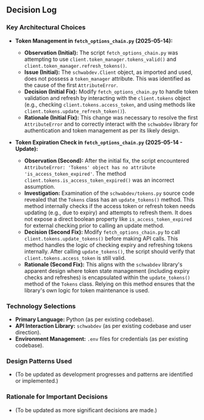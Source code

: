 ## Decision Log

### Key Architectural Choices

*   **Token Management in `fetch_options_chain.py` (2025-05-14):**
    *   **Observation (Initial):** The script `fetch_options_chain.py` was attempting to use `client.token_manager.tokens_valid()` and `client.token_manager.refresh_tokens()`.
    *   **Issue (Initial):** The `schwabdev.Client` object, as imported and used, does not possess a `token_manager` attribute. This was identified as the cause of the first `AttributeError`.
    *   **Decision (Initial Fix):** Modify `fetch_options_chain.py` to handle token validation and refresh by interacting with the `client.tokens` object (e.g., checking `client.tokens.access_token`, and using methods like `client.tokens.update_refresh_token()`).
    *   **Rationale (Initial Fix):** This change was necessary to resolve the first `AttributeError` and to correctly interact with the `schwabdev` library for authentication and token management as per its likely design.

*   **Token Expiration Check in `fetch_options_chain.py` (2025-05-14 - Update):**
    *   **Observation (Second):** After the initial fix, the script encountered `AttributeError: 'Tokens' object has no attribute 'is_access_token_expired'`. The method `client.tokens.is_access_token_expired()` was an incorrect assumption.
    *   **Investigation:** Examination of the `schwabdev/tokens.py` source code revealed that the `Tokens` class has an `update_tokens()` method. This method internally checks if the access token or refresh token needs updating (e.g., due to expiry) and attempts to refresh them. It does not expose a direct boolean property like `is_access_token_expired` for external checking prior to calling an update method.
    *   **Decision (Second Fix):** Modify `fetch_options_chain.py` to call `client.tokens.update_tokens()` before making API calls. This method handles the logic of checking expiry and refreshing tokens internally. After calling `update_tokens()`, the script should verify that `client.tokens.access_token` is still valid.
    *   **Rationale (Second Fix):** This aligns with the `schwabdev` library's apparent design where token state management (including expiry checks and refreshes) is encapsulated within the `update_tokens()` method of the `Tokens` class. Relying on this method ensures that the library's own logic for token maintenance is used.

### Technology Selections

*   **Primary Language:** Python (as per existing codebase).
*   **API Interaction Library:** `schwabdev` (as per existing codebase and user direction).
*   **Environment Management:** `.env` files for credentials (as per existing codebase).

### Design Patterns Used

*   (To be updated as development progresses and patterns are identified or implemented.)

### Rationale for Important Decisions

*   (To be updated as more significant decisions are made.)

